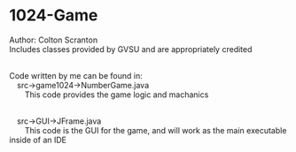 # 1024-Game

Author: Colton Scranton<br>
Includes classes provided by GVSU and are appropriately credited<br><br>

Code written by me can be found in:<br>
&emsp;src->game1024->NumberGame.java<br>
&emsp;&emsp;This code provides the game logic and machanics<br><br>
    
&emsp;src->GUI->JFrame.java<br>
&emsp;&emsp;This code is the GUI for the game, and will work as the main executable inside of an IDE
